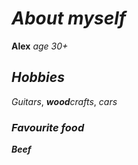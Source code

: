 # _About **my**self_

**Alex** _*age 30+*_ 

## _Hobbies_

_Guitars_, _**wood**crafts_, _cars_

### _Favourite food_

_**Beef**_